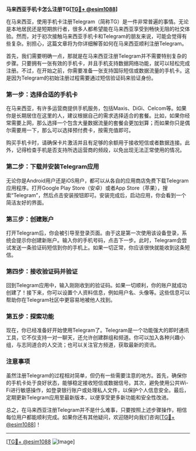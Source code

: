 **马来西亚手机卡怎么注册TG[[TG💪+ @esim1088](https://t.me/s/esim1088)]**

在马来西亚，使用手机卡注册Telegram（简称TG）是一件非常普遍的事情。无论是本地居民还是短期旅行者，很多人都希望能在马来西亚享受到畅快无阻的社交体验。然而，对于初次接触马来西亚手机卡和Telegram的朋友来说，可能会觉得有些复杂。别担心，这篇文章将为你详细解答如何在马来西亚顺利注册Telegram。

首先，我们需要明确一点，那就是在马来西亚注册Telegram并不需要特别复杂的步骤。只要拥有一张有效的手机卡，并且手机支持数据网络功能，就可以轻松完成注册。不过，在开始之前，你需要准备一张支持国际短信或数据流量的手机卡。这是因为Telegram的初始注册过程需要通过短信验证码来验证身份。

### 第一步：选择合适的手机卡

在马来西亚，有许多运营商提供手机服务，包括Maxis、DiGi、Celcom等。如果你是长期居住在这里的人，建议根据自己的需求选择适合的套餐。比如，如果你经常需要上网，那么选择一个包含大量数据流量的套餐会更加划算；而如果你只是偶尔需要用一下，那么可以选择预付费卡，按需充值即可。

购买手机卡时，请确保卡片激活并且有足够的余额用于接收短信或者数据连接。此外，记得检查手机是否支持所选运营商的频段，以免出现无法正常使用的情况。

### 第二步：下载并安装Telegram应用

无论你是Android用户还是iOS用户，都可以从各自的应用商店免费下载Telegram应用程序。打开Google Play Store（安卓）或者App Store（苹果），搜索“Telegram”，然后点击安装按钮即可。安装完成后，启动应用，你会看到一个简洁友好的界面。

### 第三步：创建账户

打开Telegram后，你会被引导至登录页面。由于这是第一次使用该设备登录，系统会提示你创建新账户。输入你的手机号码，点击下一步。此时，Telegram会尝试发送一条验证码短信到你的手机上。如果一切正常，你应该很快就能收到这条短信。

### 第四步：接收验证码并验证

回到Telegram应用中，输入刚刚收到的验证码。如果一切顺利，你的账户就成功创建了！接下来，你可以设置个人资料信息，例如用户名、头像等。这些信息可以帮助你在Telegram社区中更容易地被他人找到。

### 第五步：探索功能

现在，你已经准备好开始使用Telegram了。Telegram是一个功能强大的即时通讯工具，它不仅支持一对一聊天，还允许创建群组和频道。你可以加入各种兴趣小组，与志同道合的人交流；也可以关注官方频道，获取最新的资讯。

### 注意事项

虽然注册Telegram的过程相对简单，但仍有一些需要注意的地方。首先，确保你的手机卡处于良好状态，能够稳定接收短信或数据信号。其次，避免使用公共Wi-Fi进行敏感操作，如登录银行账户或处理私人文件，以保护个人信息安全。最后，定期更新Telegram应用至最新版本，以便享受更多新功能和安全性改进。

总之，在马来西亚注册Telegram并不是什么难事，只要按照上述步骤操作，相信每位用户都能顺利完成。如果你还有其他疑问，欢迎随时向我们咨询[[TG💪+ @esim1088](https://t.me/s/esim1088)]！

---

[[TG💪+ @esim1088](https://t.me/s/esim1088) ![Image](https://i.postimg.cc/4NQfJmqS/Snipaste-2025-05-13-00-14-12.png)]